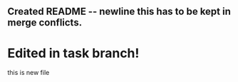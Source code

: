 ## Created README -- newline this has to be kept in merge conflicts.
# Edited in task branch!
this is new file
